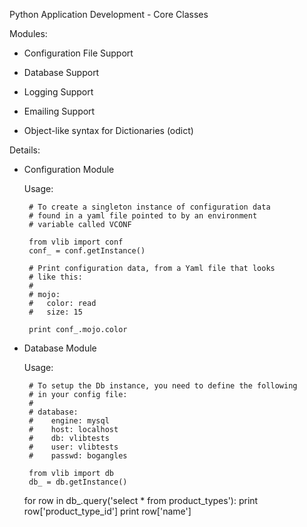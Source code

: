 Python Application Development - Core Classes 

 Modules:

   * Configuration File Support

   * Database Support

   * Logging Support

   * Emailing Support

   * Object-like syntax for Dictionaries (odict)

 Details:

   * Configuration Module
    
       Usage:
       
          # To create a singleton instance of configuration data
          # found in a yaml file pointed to by an environment
          # variable called VCONF
          
          from vlib import conf
          conf_ = conf.getInstance()

          # Print configuration data, from a Yaml file that looks
          # like this:
          #
          # mojo:
          #   color: read
          #   size: 15

          print conf_.mojo.color

   * Database Module

      Usage:

          # To setup the Db instance, you need to define the following
          # in your config file:
          #
          # database:
          #    engine: mysql
          #    host: localhost
          #    db: vlibtests
          #    user: vlibtests
          #    passwd: bogangles

          from vlib import db
          db_ = db.getInstance()

	  for row in db_.query('select * from product_types'):
             print row['product_type_id']
             print row['name']